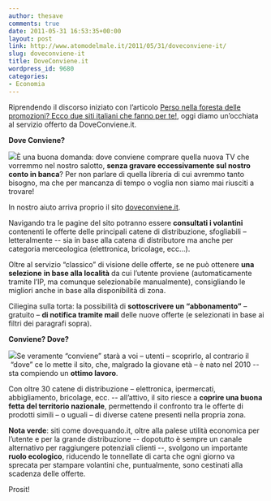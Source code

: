 ```yaml
---
author: thesave
comments: true
date: 2011-05-31 16:53:35+00:00
layout: post
link: http://www.atomodelmale.it/2011/05/31/doveconviene-it/
slug: doveconviene-it
title: DoveConviene.it
wordpress_id: 9680
categories:
- Economia
---
```


Riprendendo il discorso iniziato con l’articolo [Perso nella foresta delle promozioni? Ecco due siti italiani che fanno per te!](http://www.atomodelmale.it/2009/05/25/promozioni-online/), oggi diamo un’occhiata al servizio offerto da DoveConviene.it.

**Dove Conviene?**

![](http://www.atomodelmale.it/wp-content/uploads/2011/05/dc_logo4_200x200.jpg)È una buona domanda: dove conviene comprare quella nuova TV che vorremmo nel nostro salotto, **senza gravare eccessivamente sul nostro conto in banca**? Per non parlare di quella libreria di cui avremmo tanto bisogno, ma che per mancanza di tempo o voglia non siamo mai riusciti a trovare!

In nostro aiuto arriva proprio il sito [doveconviene.it](http://www.doveconviene.it/).

Navigando tra le pagine del sito potranno essere **consultati i volantini** contenenti le offerte delle principali catene di distribuzione, sfogliabili – letteralmente -- sia in base alla catena di distributore ma anche per categoria merceologica (elettronica, bricolage, ecc…).

Oltre al servizio “classico” di visione delle offerte, se ne può ottenere **una selezione** **in base alla località** da cui l’utente proviene (automaticamente tramite l’IP, ma comunque selezionabile manualmente), consigliando le migliori anche in base alla disponibilità di zona.

Ciliegina sulla torta: la possibilità di **sottoscrivere un “abbonamento”** – gratuito – **di notifica tramite mail** delle nuove offerte (e selezionati in base ai filtri dei paragrafi sopra).

**Conviene? Dove?**

![](http://www.atomodelmale.it/wp-content/uploads/2011/05/recycle-300x300.jpg)Se veramente “conviene” starà a voi – utenti – scoprirlo, al contrario il  “dove” ce lo mette il sito, che, malgrado la giovane età – è nato nel 2010 -- sta compiendo un **ottimo lavoro**.

Con oltre 30 catene di distribuzione – elettronica, ipermercati, abbigliamento, bricolage, ecc. -- all’attivo, il sito riesce a **coprire una buona fetta del territorio nazionale**, permettendo il confronto tra le offerte di prodotti simili – o uguali – di diverse catene presenti nella propria zona.

**Nota verde**: siti come dovequando.it, oltre alla palese utilità economica per l’utente e per la grande distribuzione -- dopotutto è sempre un canale alternativo per raggiungere potenziali clienti --, svolgono un importante **ruolo ecologico**, riducendo le tonnellate di carta che ogni giorno va sprecata per stampare volantini che, puntualmente, sono cestinati alla scadenza delle offerte.

Prosit!
